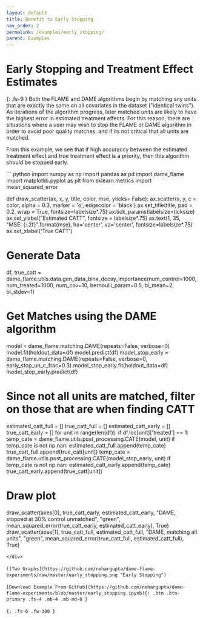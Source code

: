 ```yaml
---
layout: default
title: Benefit to Early Stopping
nav_order: 2
permalink: /examples/early_stopping/
parent: Examples
---
```


# Early Stopping and Treatment Effect Estimates
{: .fs-9 }
Both the FLAME and DAME algorithms begin by matching any units that are exactly the same on all covariates in the dataset ("identical twins"). As iterations of the algorithm progress, later matched units are likely to have the highest error in estimated treatment effects. For this reason, there are situations where a user may wish to stop the FLAME or DAME algorithm in order to avoid poor quality matches, and if its not critical that all units are matched. 

From this example, we see that if high accuraccy between the estimated treatment effect and true treatment effect is a priority, then this algorithm should be stopped early. 

<div class="code-example" markdown="1">
``` python
import numpy as np
import pandas as pd
import dame_flame
import matplotlib.pyplot as plt
from sklearn.metrics import mean_squared_error

def draw_scatter(ax, x, y, title, color, mse, yticks= False):
    ax.scatter(x, y, c = color, alpha = 0.3, marker = 'o', edgecolor = 'black')
    ax.set_title(title, pad = 0.2, wrap = True, fontsize=labelsize*.75)
    ax.tick_params(labelsize=ticksize)    
    ax.set_ylabel("Estimated CATT", fontsize = labelsize*.75)
    ax.text(1, 35, "MSE: {:.2f}".format(mse), ha='center', va='center', fontsize=labelsize*.75)
    ax.set_xlabel('True CATT')

# Generate Data
df, true_catt = dame_flame.utils.data.gen_data_binx_decay_importance(num_control=1000, num_treated=1000, 
                    num_cov=10, bernoulli_param=0.5, bi_mean=2, bi_stdev=1)

# Get Matches using the DAME algorithm
model = dame_flame.matching.DAME(repeats=False, verbose=0)
model.fit(holdout_data=df)
model.predict(df)
model_stop_early = dame_flame.matching.DAME(repeats=False, verbose=0, early_stop_un_c_frac=0.3)
model_stop_early.fit(holdout_data=df)
model_stop_early.predict(df)

# Since not all units are matched, filter on those that are when finding CATT
estimated_catt_full = []
true_catt_full = []
estimated_catt_early = []
true_catt_early = []
for unit in range(len(df)):
    if df.loc[unit]['treated'] == 1:
        temp_cate = dame_flame.utils.post_processing.CATE(model, unit)
        if temp_cate is not np.nan:
            estimated_catt_full.append(temp_cate)
            true_catt_full.append(true_catt[unit])
        temp_cate = dame_flame.utils.post_processing.CATE(model_stop_early, unit)
        if temp_cate is not np.nan:
            estimated_catt_early.append(temp_cate)
            true_catt_early.append(true_catt[unit])

# Draw plot
draw_scatter(axes[0], true_catt_early, estimated_catt_early, "DAME, stopped at 30% control unmatched",  "green", 
             mean_squared_error(true_catt_early, estimated_catt_early), True)
draw_scatter(axes[1], true_catt_full, estimated_catt_full, "DAME, matching all units",  "green", 
             mean_squared_error(true_catt_full, estimated_catt_full), True)

```
</div>

![Two Graphs](https://github.com/nehargupta/dame-flame-experiments/raw/master/early_stopping.png "Early Stopping")

[Download Example From GitHub](https://github.com/nehargupta/dame-flame-experiments/blob/master/early_stopping.ipynb){: .btn .btn-primary .fs-4 .mb-4 .mb-md-0 }

{: .fs-6 .fw-300 }
